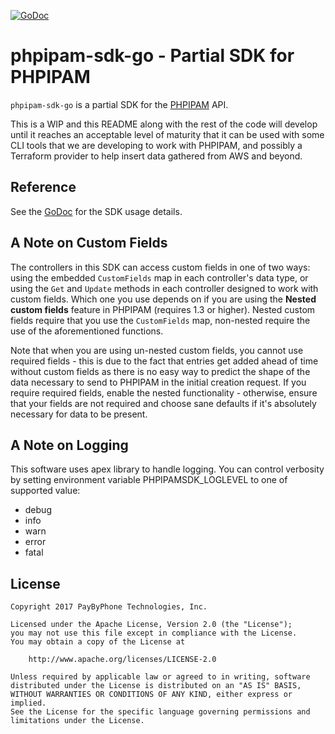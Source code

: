 [![GoDoc](https://godoc.org/github.com/lucasdk3/phpipam-sdk-go?status.svg)](https://godoc.org/github.com/lucasdk3/phpipam-sdk-go)

# phpipam-sdk-go - Partial SDK for PHPIPAM

`phpipam-sdk-go` is a partial SDK for the [PHPIPAM][1] API.

[1]: https://phpipam.net/api/api_documentation/

This is a WIP and this README along with the rest of the code will develop until
it reaches an acceptable level of maturity that it can be used with some CLI
tools that we are developing to work with PHPIPAM, and possibly a Terraform
provider to help insert data gathered from AWS and beyond.

## Reference

See the [GoDoc][2] for the SDK usage details.

[2]: https://godoc.org/github.com/lucasdk3/phpipam-sdk-go

## A Note on Custom Fields

The controllers in this SDK can access custom fields in one of two ways: using
the embedded `CustomFields` map in each controller's data type, or using the
`Get` and `Update` methods in each controller designed to work with custom
fields. Which one you use depends on if you are using the **Nested custom
fields** feature in PHPIPAM (requires 1.3 or higher). Nested custom fields
require that you use the `CustomFields` map, non-nested require the use of the
aforementioned functions.

Note that when you are using un-nested custom fields, you cannot use required
fields - this is due to the fact that entries get added ahead of time without
custom fields as there is no easy way to predict the shape of the data necessary
to send to PHPIPAM in the initial creation request. If you require required
fields, enable the nested functionality - otherwise, ensure that your fields are
not required and choose sane defaults if it's absolutely necessary for data to
be present.

## A Note on Logging

This software uses apex library to handle logging. You can control verbosity by
setting environment variable PHPIPAMSDK_LOGLEVEL to one of supported value:
* debug
* info
* warn
* error
* fatal

## License

```
Copyright 2017 PayByPhone Technologies, Inc.

Licensed under the Apache License, Version 2.0 (the "License");
you may not use this file except in compliance with the License.
You may obtain a copy of the License at

    http://www.apache.org/licenses/LICENSE-2.0

Unless required by applicable law or agreed to in writing, software
distributed under the License is distributed on an "AS IS" BASIS,
WITHOUT WARRANTIES OR CONDITIONS OF ANY KIND, either express or implied.
See the License for the specific language governing permissions and
limitations under the License.
```

